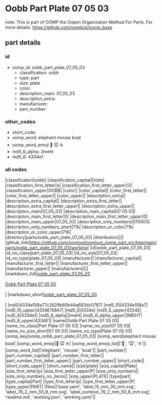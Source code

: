 # Oobb Part Plate 07 05 03  

note: This is part of OOMP the Oopen Organization Method For Parts. For more details: https://github.com/oomlout/oomp_base

##  part details





### id
* oomp_id: oobb_part_plate_07_05_03
  * classification: oobb
  * type: part
  * size: plate
  * color: 
  * description_main: 07_05_03
  * description_extra: 
  * manufacturer: 
  * part_number: 

### other_codes
* short_code: 
* oomp_word: elephant mouse boat
* oomp_word_emoji :elephant: :mouse: :boat:
* md5_6_alpha: 2meht
* md5_6: 4334e1

### all codes 
|classification|oobb|
|classification_capital|Oobb|
|classification_first_letter|o|
|classification_first_letter_upper|O|
|classification_upper|OOBB|
|color||
|color_capital||
|color_first_letter||
|color_first_letter_upper||
|color_upper||
|description_extra||
|description_extra_capital||
|description_extra_first_letter||
|description_extra_first_letter_upper||
|description_extra_upper||
|description_main|07_05_03|
|description_main_capital|07 05 03|
|description_main_first_letter|0|
|description_main_first_letter_upper|0|
|description_main_upper|07_05_03|
|description_only_numbers|070503|
|description_only_numbers_short|71k|
|description_or_color|71k|
|description_or_color_upper|71K|
|directory|parts/oobb_part_plate_07_05_03|
|distributors|[]|
|github_link|https://github.com/oomlout/oomlout_oomp_part_src/tree/main/parts/oobb_part_plate_07_05_03/working|
|id|oobb_part_plate_07_05_03|
|id_no_class|part_plate_07_05_03|
|id_no_size|07_05_03|
|id_no_type|plate_07_05_03|
|manufacturer||
|manufacturer_capital||
|manufacturer_first_letter||
|manufacturer_first_letter_upper||
|manufacturer_upper||
|manufacturers|[]|
|markdown_full|[oobb_part_plate_07_05_03](https://github.com/oomlout/oomlout_oomp_part_src/tree/main/parts/oobb_part_plate_07_05_03/working)<br>[](https://github.com/oomlout/oomlout_oomp_part_src/tree/main/parts/oobb_part_plate_07_05_03/working)<br>[Oobb Part Plate 07 05 03](https://github.com/oomlout/oomlout_oomp_part_src/tree/main/parts/oobb_part_plate_07_05_03/working)<br><br>|
|markdown_short|[oobb_part_plate_07_05_03](https://github.com/oomlout/oomlout_oomp_part_src/tree/main/parts/oobb_part_plate_07_05_03/working)<br><br>|
|md5|4334e158a77c2629b60b44a683dc0787|
|md5_10|4334e158a7|
|md5_10_upper|4334E158A7|
|md5_5|4334e|
|md5_5_upper|4334E|
|md5_6|4334e1|
|md5_6_alpha|2meht|
|md5_6_alpha_upper|2MEHT|
|md5_6_upper|4334E1|
|name|Oobb Part Plate 07 05 03|
|name_no_class|Part Plate 07 05 03|
|name_no_size|07 05 03|
|name_no_size_short|07 05 03|
|name_no_type|Plate 07 05 03|
|oomp_key|oomp_oobb_part_plate_07_05_03|
|oomp_word|elephant mouse boat|
|oomp_word_emoji|:elephant: :mouse: :boat:|
|oomp_word_emoji_list|[':elephant:', ':mouse:', ':boat:']|
|oomp_word_list|['elephant', 'mouse', 'boat']|
|part_number||
|part_number_capital||
|part_number_first_letter||
|part_number_first_letter_upper||
|part_number_upper||
|short_code||
|short_code_upper||
|short_name||
|size|plate|
|size_capital|Plate|
|size_first_letter|p|
|size_first_letter_upper|P|
|size_only_numbers||
|size_only_numbers_no_zeros||
|size_upper|PLATE|
|type|part|
|type_capital|Part|
|type_first_letter|p|
|type_first_letter_upper|P|
|type_upper|PART|
|files|['base.yaml', 'label_15_mm_30_mm.svg', 'label_76_2_mm_50_8_mm.svg', 'label_oomlout_76_2_mm_50_8_mm.svg', 'readme.md', 'working.json', 'working.yaml']|
